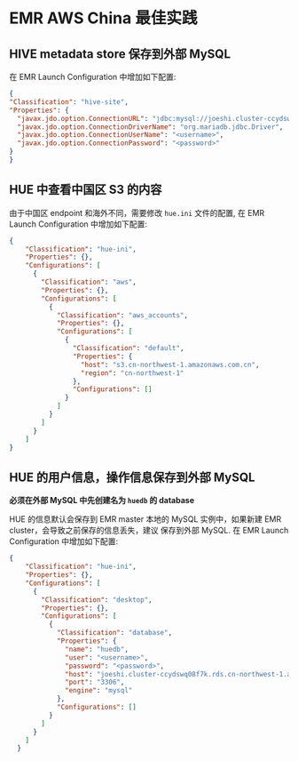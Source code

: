 # EMR AWS China 最佳实践

## HIVE metadata store 保存到外部 MySQL

在 EMR Launch Configuration 中增加如下配置:
```json
{
"Classification": "hive-site",
"Properties": {
  "javax.jdo.option.ConnectionURL": "jdbc:mysql://joeshi.cluster-ccydswq08f7k.rds.cn-northwest-1.amazonaws.com.cn:3306/hive?createDatabaseIfNotExist=true",
  "javax.jdo.option.ConnectionDriverName": "org.mariadb.jdbc.Driver",
  "javax.jdo.option.ConnectionUserName": "<username>",
  "javax.jdo.option.ConnectionPassword": "<password>"
}
}
```

## HUE 中查看中国区 S3 的内容

由于中国区 endpoint 和海外不同，需要修改 `hue.ini` 文件的配置, 在 EMR Launch Configuration 中增加如下配置:
```json
{
    "Classification": "hue-ini",
    "Properties": {},
    "Configurations": [
      {
        "Classification": "aws",
        "Properties": {},
        "Configurations": [
          {
            "Classification": "aws_accounts",
            "Properties": {},
            "Configurations": [
              {
                "Classification": "default",
                "Properties": {
                  "host": "s3.cn-northwest-1.amazonaws.com.cn",
                  "region": "cn-northwest-1"
                },
                "Configurations": []
              }
            ]
          }
        ]
      }
    ]
}
```

## HUE 的用户信息，操作信息保存到外部 MySQL

**必须在外部 MySQL 中先创建名为 `huedb` 的 database**

HUE 的信息默认会保存到 EMR master 本地的 MySQL 实例中，如果新建 EMR cluster，会导致之前保存的信息丢失，建议
保存到外部 MySQL. 在 EMR Launch Configuration 中增加如下配置:
```json
{
    "Classification": "hue-ini",
    "Properties": {},
    "Configurations": [
      {
        "Classification": "desktop",
        "Properties": {},
        "Configurations": [
          {
            "Classification": "database",
            "Properties": {
              "name": "huedb",
              "user": "<username>",
              "password": "<password>",
              "host": "joeshi.cluster-ccydswq08f7k.rds.cn-northwest-1.amazonaws.com.cn",
              "port": "3306",
              "engine": "mysql"
            },
            "Configurations": []
          }
        ]
      }
    ]
  }
```

